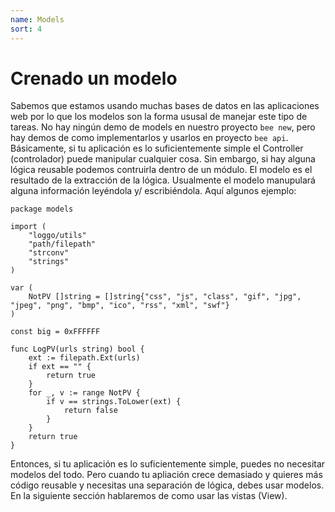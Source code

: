 ```yaml
---
name: Models
sort: 4
---
```


# Crenado un modelo

Sabemos que estamos usando muchas bases de datos en las aplicaciones web por lo que los modelos
son la forma ususal de manejar este tipo de tareas. No hay ningún demo de models en nuestro
proyecto `bee new`, pero hay demos de como implementarlos y usarlos en proyecto `bee api`.
Básicamente, si tu aplicación es lo suficientemente simple el Controller (controlador) puede
manipular cualquier cosa. Sin embargo, si hay alguna lógica reusable podemos contruirla dentro
de un módulo. El modelo es el resultado de la extracción de la lógica. Usualmente el modelo
manupulará alguna información leyéndola y/ escribiéndola. Aquí algunos ejemplo:

```
package models

import (
	"loggo/utils"
	"path/filepath"
	"strconv"
	"strings"
)

var (
	NotPV []string = []string{"css", "js", "class", "gif", "jpg", "jpeg", "png", "bmp", "ico", "rss", "xml", "swf"}
)

const big = 0xFFFFFF

func LogPV(urls string) bool {
	ext := filepath.Ext(urls)
	if ext == "" {
		return true
	}
	for _, v := range NotPV {
		if v == strings.ToLower(ext) {
			return false
		}
	}
	return true
}
```

Entonces, si tu aplicación es lo suficientemente simple, puedes no necesitar modelos del todo.
Pero cuando tu apliación crece demasiado y quieres más código reusable y necesitas una
separación de lógica, debes usar modelos. En la siguiente sección hablaremos de como usar las
vistas (View).

